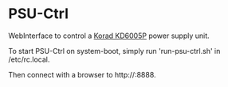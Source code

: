 # PSU-Ctrl
WebInterface to control a [Korad KD6005P](https://www.reichelt.com/de/de/Laboratory-Power-Supplies/KD6005P/3/index.html?ACTION=3&GROUPID=4952&ARTICLE=148151) power supply unit.

To start PSU-Ctrl on system-boot, simply run 'run-psu-ctrl.sh' in /etc/rc.local.

Then connect with a browser to http://<ip-address>:8888.
